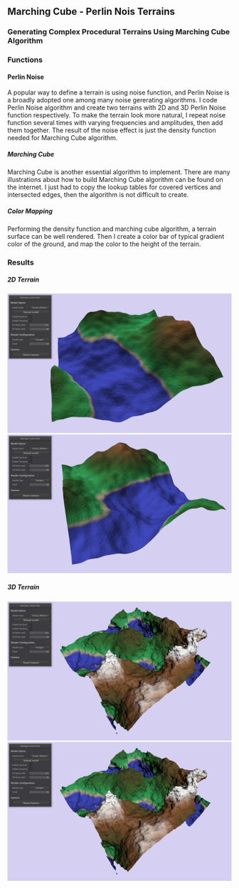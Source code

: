 ## Marching Cube - Perlin Nois Terrains
### **Generating Complex Procedural Terrains Using Marching Cube Algorithm**


### Functions

#### Perlin Noise
A popular way to define a terrain is using noise function, and Perlin Noise is a broadly adopted one among many noise gererating algorithms. I code Perlin Noise algorithm and create two terrains with 2D and 3D Perlin Noise function respectively. To make the terrain look more natural, I repeat noise function several times with varying frequencies and amplitudes, then add them together. The result of the noise effect is just the density function needed for Marching Cube algorithm.

##### Marching Cube
Marching Cube is another essential algorithm to implement. There are many illustrations about how to build Marching Cube algorithm can be found on the internet. I just had to copy the lookup tables for covered vertices and intersected edges, then the algorithm is not difficult to create.

##### Color Mapping
Performing the density function and marching cube algorithm, a terrain surface can be well rendered. Then I create a color bar of typical gradient color of the ground, and map the color to the height of the terrain.


### Results

##### 2D Terrain
![image]( https://github.com/JuChenLin/Marching-Cube---Perlin-Noise-Terrains/blob/master/Results/2D_1.png)
![image]( https://github.com/JuChenLin/Marching-Cube---Perlin-Noise-Terrains/blob/master/Results/2D_2.png)

##### 3D Terrain
![image]( https://github.com/JuChenLin/Marching-Cube---Perlin-Noise-Terrains/blob/master/Results/3D_1.png)
![image]( https://github.com/JuChenLin/Marching-Cube---Perlin-Noise-Terrains/blob/master/Results/3D_1.png)
